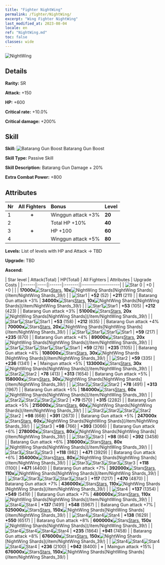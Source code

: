 ```yaml
---
title: "Fighter NightWing"
permalink: /fighter/NightWing/
excerpt: "Wing Fighter NightWing"
last_modified_at: 2023-08-04
locale: en
ref: "NightWing.md"
toc: false
classes: wide
---
```



 ![NightWing](/images/ship/fj_img11.png)

## Details

 **Rarity:** SR 

 **Attack:** +150

 **HP:** +600

 **Critical rate:** +10.0%

 **Critical damage:** +200%

## Skill

 **Skill:** ![Batarang Gun Boost](/images/skill/skill_39_p.png) Batarang Gun Boost

 **Skill Type:**  Passive Skill

 **Skill Description:**  Batarang Gun Damage + 20%

 **Extra Combat Power:**  +800

## Attributes

  |  Nr | All Fighters | Bonus | Level |
  |:----|:-------------:|:--------------------|:--------|
  | 1  | **+**  | Winggun attack +3%  | **20** |
  | 2  |   | Total HP +10%  | **40** |
  | 3  | **+**  | HP +100  | **60** |
  | 4  |   | Winggun attack +5%  | **80** |


 **Levels:**  List of levels with HP and Attack -> TBD

 **Upgrade:**  TBD

 **Ascend:**  

  |  Star level | Attack(Total) | HP(Total) | All Fighters | Attributes | Upgrade Costs |
  |:------|:----:|:------|:-------:|:-------------------|
  | ![Star 0](/images/s0.png)  | +0  | +0  |  |    | **17000x**![Stars](/images/item/Stars_p.png)[Stars](/item/Stars_2/), **10x**![NightWing Shards](/images/item/NightWing_Shards_p.png)[NightWing Shards](/item/NightWing Shards_39/) |
  | ![Star1](/images/s1.png)  | **+52** (52)  | **+211** (211)  |   | Batarang Gun attack +3%  | **34000x**![Stars](/images/item/Stars_p.png)[Stars](/item/Stars_2/), **10x**![NightWing Shards](/images/item/NightWing_Shards_p.png)[NightWing Shards](/item/NightWing Shards_39/) |
  | ![Star1](/images/s1.png)![Star1](/images/s1.png)  | **+53** (105)  | **+212** (423)  |   | Batarang Gun attack +3%  | **51000x**![Stars](/images/item/Stars_p.png)[Stars](/item/Stars_2/), **20x**![NightWing Shards](/images/item/NightWing_Shards_p.png)[NightWing Shards](/item/NightWing Shards_39/) |
  | ![Star1](/images/s1.png)![Star1](/images/s1.png)![Star1](/images/s1.png)  | **+53** (158)  | **+212** (635)  |   | Batarang Gun attack +4%  | **70000x**![Stars](/images/item/Stars_p.png)[Stars](/item/Stars_2/), **20x**![NightWing Shards](/images/item/NightWing_Shards_p.png)[NightWing Shards](/item/NightWing Shards_39/) |
  | ![Star1](/images/s1.png)![Star1](/images/s1.png)![Star1](/images/s1.png)![Star1](/images/s1.png)  | **+59** (217)  | **+235** (870)  |   | Batarang Gun attack +4%  | **89000x**![Stars](/images/item/Stars_p.png)[Stars](/item/Stars_2/), **20x**![NightWing Shards](/images/item/NightWing_Shards_p.png)[NightWing Shards](/item/NightWing Shards_39/) |
  | ![Star1](/images/s1.png)![Star1](/images/s1.png)![Star1](/images/s1.png)![Star1](/images/s1.png)![Star1](/images/s1.png)  | **+59** (276)  | **+235** (1105)  |   | Batarang Gun attack +4%  | **108000x**![Stars](/images/item/Stars_p.png)[Stars](/item/Stars_2/), **30x**![NightWing Shards](/images/item/NightWing_Shards_p.png)[NightWing Shards](/item/NightWing Shards_39/) |
  | ![Star2](/images/s2.png)  | **+59** (335)  | **+236** (1341)  | **+**  | Maingun attack +5%  | **133000x**![Stars](/images/item/Stars_p.png)[Stars](/item/Stars_2/), **30x**![NightWing Shards](/images/item/NightWing_Shards_p.png)[NightWing Shards](/item/NightWing Shards_39/) |
  | ![Star2](/images/s2.png)![Star2](/images/s2.png)  | **+78** (413)  | **+313** (1654)  |   | Batarang Gun attack +5%  | **158000x**![Stars](/images/item/Stars_p.png)[Stars](/item/Stars_2/), **30x**![NightWing Shards](/images/item/NightWing_Shards_p.png)[NightWing Shards](/item/NightWing Shards_39/) |
  | ![Star2](/images/s2.png)![Star2](/images/s2.png)![Star2](/images/s2.png)  | **+78** (491)  | **+313** (1967)  |   | Batarang Gun attack +5%  | **184000x**![Stars](/images/item/Stars_p.png)[Stars](/item/Stars_2/), **60x**![NightWing Shards](/images/item/NightWing_Shards_p.png)[NightWing Shards](/item/NightWing Shards_39/) |
  | ![Star2](/images/s2.png)![Star2](/images/s2.png)![Star2](/images/s2.png)![Star2](/images/s2.png)  | **+79** (570)  | **+315** (2282)  |   | Batarang Gun attack +5%  | **215000x**![Stars](/images/item/Stars_p.png)[Stars](/item/Stars_2/), **60x**![NightWing Shards](/images/item/NightWing_Shards_p.png)[NightWing Shards](/item/NightWing Shards_39/) |
  | ![Star2](/images/s2.png)![Star2](/images/s2.png)![Star2](/images/s2.png)![Star2](/images/s2.png)![Star2](/images/s2.png)  | **+98** (668)  | **+391** (2673)  |   | Batarang Gun attack +5%  | **247000x**![Stars](/images/item/Stars_p.png)[Stars](/item/Stars_2/), **60x**![NightWing Shards](/images/item/NightWing_Shards_p.png)[NightWing Shards](/item/NightWing Shards_39/) |
  | ![Star3](/images/s3.png)  | **+98** (766)  | **+393** (3066)  |   | Batarang Gun attack +6%  | **278000x**![Stars](/images/item/Stars_p.png)[Stars](/item/Stars_2/), **80x**![NightWing Shards](/images/item/NightWing_Shards_p.png)[NightWing Shards](/item/NightWing Shards_39/) |
  | ![Star3](/images/s3.png)![Star3](/images/s3.png)  | **+98** (864)  | **+392** (3458)  |   | Batarang Gun attack +6%  | **316000x**![Stars](/images/item/Stars_p.png)[Stars](/item/Stars_2/), **80x**![NightWing Shards](/images/item/NightWing_Shards_p.png)[NightWing Shards](/item/NightWing Shards_39/) |
  | ![Star3](/images/s3.png)![Star3](/images/s3.png)![Star3](/images/s3.png)  | **+118** (982)  | **+471** (3929)  |   | Batarang Gun attack +6%  | **354000x**![Stars](/images/item/Stars_p.png)[Stars](/item/Stars_2/), **80x**![NightWing Shards](/images/item/NightWing_Shards_p.png)[NightWing Shards](/item/NightWing Shards_39/) |
  | ![Star3](/images/s3.png)![Star3](/images/s3.png)![Star3](/images/s3.png)![Star3](/images/s3.png)  | **+118** (1100)  | **+471** (4400)  |   | Batarang Gun attack +7%  | **392000x**![Stars](/images/item/Stars_p.png)[Stars](/item/Stars_2/), **110x**![NightWing Shards](/images/item/NightWing_Shards_p.png)[NightWing Shards](/item/NightWing Shards_39/) |
  | ![Star3](/images/s3.png)![Star3](/images/s3.png)![Star3](/images/s3.png)![Star3](/images/s3.png)![Star3](/images/s3.png)  | **+117** (1217)  | **+470** (4870)  |   | Batarang Gun attack +7%  | **436000x**![Stars](/images/item/Stars_p.png)[Stars](/item/Stars_2/), **110x**![NightWing Shards](/images/item/NightWing_Shards_p.png)[NightWing Shards](/item/NightWing Shards_39/) |
  | ![Star4](/images/s4.png)  | **+137** (1354)  | **+549** (5419)  |   | Batarang Gun attack +7%  | **480000x**![Stars](/images/item/Stars_p.png)[Stars](/item/Stars_2/), **110x**![NightWing Shards](/images/item/NightWing_Shards_p.png)[NightWing Shards](/item/NightWing Shards_39/) |
  | ![Star4](/images/s4.png)![Star4](/images/s4.png)  | **+137** (1491)  | **+548** (5967)  |   | Batarang Gun attack +7%  | **525000x**![Stars](/images/item/Stars_p.png)[Stars](/item/Stars_2/), **150x**![NightWing Shards](/images/item/NightWing_Shards_p.png)[NightWing Shards](/item/NightWing Shards_39/) |
  | ![Star4](/images/s4.png)![Star4](/images/s4.png)![Star4](/images/s4.png)  | **+138** (1629)  | **+550** (6517)  |   | Batarang Gun attack +8%  | **600000x**![Stars](/images/item/Stars_p.png)[Stars](/item/Stars_2/), **150x**![NightWing Shards](/images/item/NightWing_Shards_p.png)[NightWing Shards](/item/NightWing Shards_39/) |
  | ![Star4](/images/s4.png)![Star4](/images/s4.png)![Star4](/images/s4.png)![Star4](/images/s4.png)  | **+235** (1864)  | **+941** (7458)  |   | Batarang Gun attack +8%  | **676000x**![Stars](/images/item/Stars_p.png)[Stars](/item/Stars_2/), **150x**![NightWing Shards](/images/item/NightWing_Shards_p.png)[NightWing Shards](/item/NightWing Shards_39/) |
  | ![Star4](/images/s4.png)![Star4](/images/s4.png)![Star4](/images/s4.png)![Star4](/images/s4.png)![Star4](/images/s4.png)  | **+236** (2100)  | **+942** (8400)  | **+**  | Maingun attack +15%  | **676000x**![Stars](/images/item/Stars_p.png)[Stars](/item/Stars_2/), **150x**![NightWing Shards](/images/item/NightWing_Shards_p.png)[NightWing Shards](/item/NightWing Shards_39/) |

